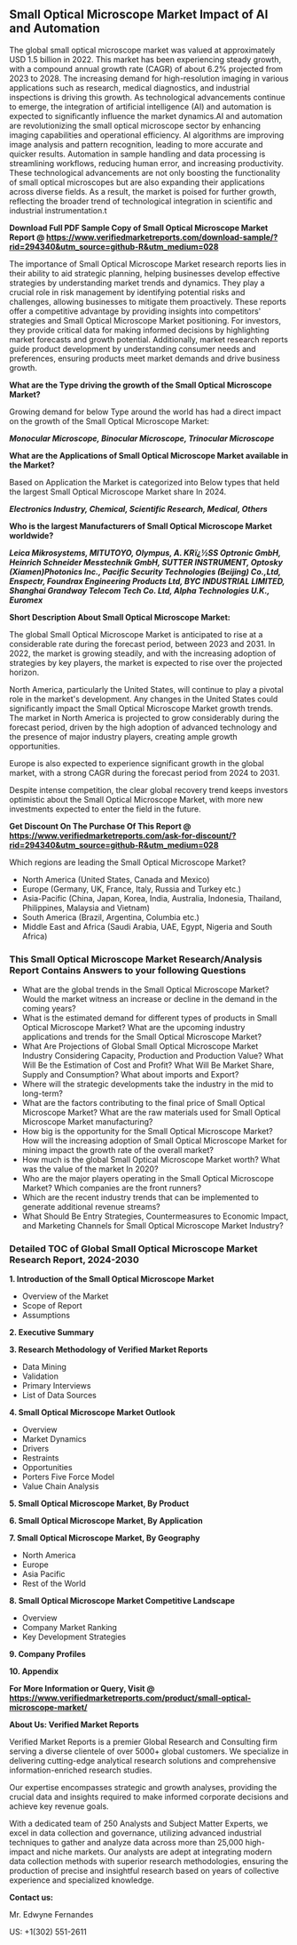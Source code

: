 <h2>Small Optical Microscope Market Impact of AI and Automation</h2>The global small optical microscope market was valued at approximately USD 1.5 billion in 2022. This market has been experiencing steady growth, with a compound annual growth rate (CAGR) of about 6.2% projected from 2023 to 2028. The increasing demand for high-resolution imaging in various applications such as research, medical diagnostics, and industrial inspections is driving this growth. As technological advancements continue to emerge, the integration of artificial intelligence (AI) and automation is expected to significantly influence the market dynamics.AI and automation are revolutionizing the small optical microscope sector by enhancing imaging capabilities and operational efficiency. AI algorithms are improving image analysis and pattern recognition, leading to more accurate and quicker results. Automation in sample handling and data processing is streamlining workflows, reducing human error, and increasing productivity. These technological advancements are not only boosting the functionality of small optical microscopes but are also expanding their applications across diverse fields. As a result, the market is poised for further growth, reflecting the broader trend of technological integration in scientific and industrial instrumentation.t</p><p id="" class=""><strong>Download Full PDF Sample Copy of Small Optical Microscope Market Report @ <a href="https://www.verifiedmarketreports.com/download-sample/?rid=294340&utm_source=github-R&utm_medium=028" target="_blank">https://www.verifiedmarketreports.com/download-sample/?rid=294340&utm_source=github-R&utm_medium=028</a></strong></p><p>The importance of&nbsp;Small Optical Microscope Market research reports lies in their ability to aid strategic planning, helping businesses develop effective strategies by understanding market trends and dynamics. They play a crucial role in risk management by identifying potential risks and challenges, allowing businesses to mitigate them proactively. These reports offer a competitive advantage by providing insights into competitors' strategies and Small Optical Microscope Market positioning. For investors, they provide critical data for making informed decisions by highlighting market forecasts and growth potential. Additionally, market research reports guide product development by understanding consumer needs and preferences, ensuring products meet market demands and drive business growth.</p><p><strong>What are the&nbsp;Type driving the growth of the Small Optical Microscope Market?</strong></p><p id="" class="">Growing demand for below Type around the world has had a direct impact on the growth of the Small Optical Microscope Market:</p><em><strong>Monocular Microscope, Binocular Microscope, Trinocular Microscope</strong></em></p><strong>What are the&nbsp;Applications&nbsp;of Small Optical Microscope Market available in the Market?</strong></p><p id="" class="">Based on Application the Market is categorized into Below types that held the largest Small Optical Microscope Market share In 2024.</p><em><strong>Electronics Industry, Chemical, Scientific Research, Medical, Others</strong></em></p><strong>Who is the largest Manufacturers of Small Optical Microscope Market worldwide?</strong></p><p><em><strong>Leica Mikrosystems, MITUTOYO, Olympus, A. KRï¿½SS Optronic GmbH, Heinrich Schneider Messtechnik GmbH, SUTTER INSTRUMENT, Optosky (Xiamen)Photonics Inc., Pacific Security Technologies (Beijing) Co.,Ltd, Enspectr, Foundrax Engineering Products Ltd, BYC INDUSTRIAL LIMITED, Shanghai Grandway Telecom Tech Co. Ltd, Alpha Technologies U.K., Euromex</strong></em></p><p id="" class=""><strong>Short Description About Small Optical Microscope Market:</strong></p><p>The global Small Optical Microscope Market is anticipated to rise at a considerable rate during the forecast period, between 2023 and 2031. In 2022, the market is growing steadily, and with the increasing adoption of strategies by key players, the market is expected to rise over the projected horizon.</p><p>North America, particularly the United States, will continue to play a pivotal role in the market's development. Any changes in the United States could significantly impact the Small Optical Microscope Market growth trends. The market in North America is projected to grow considerably during the forecast period, driven by the high adoption of advanced technology and the presence of major industry players, creating ample growth opportunities.</p><p>Europe is also expected to experience significant growth in the global market, with a strong CAGR during the forecast period from 2024 to 2031.</p><p>Despite intense competition, the clear global recovery trend keeps investors optimistic about the Small Optical Microscope Market, with more new investments expected to enter the field in the future.</p><p id="" class=""><strong>Get Discount On The Purchase Of This Report @ <a href="https://www.verifiedmarketreports.com/ask-for-discount/?rid=294340&utm_source=github-R&utm_medium=028" target="_blank">https://www.verifiedmarketreports.com/ask-for-discount/?rid=294340&utm_source=github-R&utm_medium=028</a></strong></p>Which regions are leading the Small Optical Microscope Market?</p><ul><li>North America (United States, Canada and Mexico)</li><li>Europe (Germany, UK, France, Italy, Russia and Turkey etc.)</li><li>Asia-Pacific (China, Japan, Korea, India, Australia, Indonesia, Thailand, Philippines, Malaysia and Vietnam)</li><li>South America (Brazil, Argentina, Columbia etc.)</li><li>Middle East and Africa (Saudi Arabia, UAE, Egypt, Nigeria and South Africa)</li></ul><h3 id="" class="">This Small Optical Microscope Market Research/Analysis Report Contains Answers to your following Questions</h3><ul><li>What are the global trends in the Small Optical Microscope Market? Would the market witness an increase or decline in the demand in the coming years?</li><li>What is the estimated demand for different types of products in Small Optical Microscope Market? What are the upcoming industry applications and trends for the Small Optical Microscope Market?</li><li>What Are Projections of Global Small Optical Microscope Market Industry Considering Capacity, Production and Production Value? What Will Be the Estimation of Cost and Profit? What Will Be Market Share, Supply and Consumption? What about imports and Export?</li><li>Where will the strategic developments take the industry in the mid to long-term?</li><li>What are the factors contributing to the final price of Small Optical Microscope Market? What are the raw materials used for Small Optical Microscope Market manufacturing?</li><li>How big is the opportunity for the Small Optical Microscope Market? How will the increasing adoption of Small Optical Microscope Market for mining impact the growth rate of the overall market?</li><li>How much is the global Small Optical Microscope Market worth? What was the value of the market In 2020?</li><li>Who are the major players operating in the Small Optical Microscope Market? Which companies are the front runners?</li><li>Which are the recent industry trends that can be implemented to generate additional revenue streams?</li><li>What Should Be Entry Strategies, Countermeasures to Economic Impact, and Marketing Channels for Small Optical Microscope Market Industry?</li></ul><h3 id="" class="">Detailed TOC of Global Small Optical Microscope Market Research Report, 2024-2030</h3><p id="" class=""><strong>1. Introduction of the Small Optical Microscope Market</strong></p><ul><li>Overview of the Market</li><li>Scope of Report</li><li>Assumptions</li></ul><p id="" class=""><strong>2. Executive Summary</strong></p><p id="" class=""><strong>3. Research Methodology of Verified Market Reports</strong></p><ul><li>Data Mining</li><li>Validation</li><li>Primary Interviews</li><li>List of Data Sources</li></ul><p id="" class=""><strong>4. Small Optical Microscope Market Outlook</strong></p><ul><li>Overview</li><li>Market Dynamics</li><li>Drivers</li><li>Restraints</li><li>Opportunities</li><li>Porters Five Force Model</li><li>Value Chain Analysis</li></ul><p id="" class=""><strong>5. Small Optical Microscope Market, By Product</strong></p><p id="" class=""><strong>6. Small Optical Microscope Market, By Application</strong></p><p id="" class=""><strong>7. Small Optical Microscope Market, By Geography</strong></p><ul><li>North America</li><li>Europe</li><li>Asia Pacific</li><li>Rest of the World</li></ul><p id="" class=""><strong>8. Small Optical Microscope Market Competitive Landscape</strong></p><ul><li>Overview</li><li>Company Market Ranking</li><li>Key Development Strategies</li></ul><p id="" class=""><strong>9. Company Profiles</strong></p><p id="" class=""><strong>10. Appendix</strong></p><p id="" class=""><strong>For More Information or Query, Visit @ <a href="https://www.verifiedmarketreports.com/product/small-optical-microscope-market/" target="_blank">https://www.verifiedmarketreports.com/product/small-optical-microscope-market/</a></strong></p><p id="" class=""><strong>About Us: Verified Market Reports</strong></p><p id="" class="">Verified Market Reports is a premier Global Research and Consulting firm serving a diverse clientele of over 5000+ global customers. We specialize in delivering cutting-edge analytical research solutions and comprehensive information-enriched research studies.</p><p id="" class="">Our expertise encompasses strategic and growth analyses, providing the crucial data and insights required to make informed corporate decisions and achieve key revenue goals.</p><p id="" class="">With a dedicated team of 250 Analysts and Subject Matter Experts, we excel in data collection and governance, utilizing advanced industrial techniques to gather and analyze data across more than 25,000 high-impact and niche markets. Our analysts are adept at integrating modern data collection methods with superior research methodologies, ensuring the production of precise and insightful research based on years of collective experience and specialized knowledge.</p><p id="" class=""><strong>Contact us:</strong></p><p id="" class="">Mr. Edwyne Fernandes</p><p id="" class="">US: +1(302) 551-2611</p>